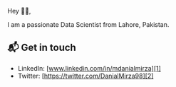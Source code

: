 Hey 👋🏻,

I am a passionate Data Scientist from Lahore, Pakistan.


## 📬 Get in touch

- LinkedIn: [www.linkedin.com/in/mdanialmirza][1]
- Twitter: [https://twitter.com/DanialMirza98][2]

[1]: www.linkedin.com/in/mdanialmirza
[2]: https://twitter.com/DanialMirza98
